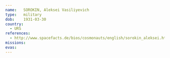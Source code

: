 ```yaml
---
name:	SOROKIN, Aleksei Vasiliyevich 
type:	military
dob:	1931-03-30
country:
  - URS
references:
  - http://www.spacefacts.de/bios/cosmonauts/english/sorokin_aleksei.htm
missions:
evas:
---
```

